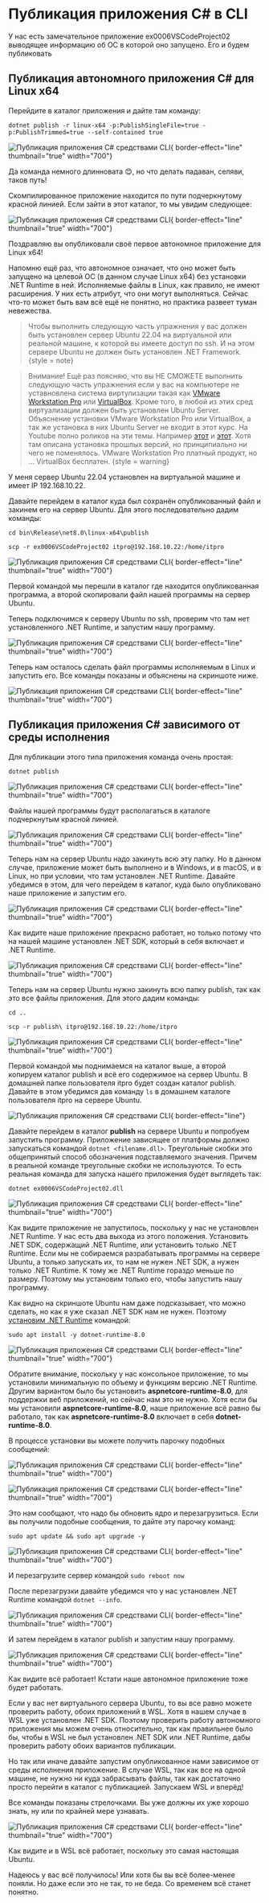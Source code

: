 # Публикация приложения C# в CLI
У нас есть замечательное приложение ex0006VSCodeProject02 выводящее информацию об ОС в которой оно запущено.
Его и будем публиковать

## Публикация автономного приложения C# для Linux x64
Перейдите в каталог приложения и дайте там команду:

`dotnet publish -r linux-x64 -p:PublishSingleFile=true -p:PublishTrimmed=true --self-contained true`

![Публикация приложения C# средствами CLI](PublishCSharpProjectByCLI01.png){ border-effect="line"  thumbnail="true" width="700"}

Да команда немного длинновата 😊, но что делать падаван, селяви, таков путь!

Скомпилированное приложение находится по пути подчеркнутому красной линией. Если зайти в этот каталог, то мы увидим
следующее:

![Публикация приложения C# средствами CLI](PublishCSharpProjectByCLI02.png){ border-effect="line"  thumbnail="true" width="700"}

Поздравляю вы опубликовали своё первое автономное приложение для Linux x64!

Напомню ещё раз, что автономное означает, что оно может быть запущено на целевой ОС (в данном случае Linux x64)
без установки .NET Runtime в ней. Исполняемые файлы в Linux, как правило, не имеют расширения. У них есть атрибут,
что они могут выполняться. Сейчас что-то может быть вам всё ещё не понятно, но практика развеет туман невежества.

>Чтобы выполнить следующую часть упражнения у вас должен быть установлен сервер Ubuntu 22.04 на виртуальной или реальной
> машине, к которой вы имеете доступ по ssh. И на этом сервере Ubuntu не должен быть установлен .NET Framework.
{style = note}

>Внимание! Ещё раз поясняю, что вы НЕ СМОЖЕТЕ выполнить следующую часть упражнения если у вас на компьютере не уставновлена
> система виртулизации такая как [VMware Workstation Pro](https://www.vmware.com/content/vmware/vmware-published-sites/us/products/workstation-pro/workstation-pro-evaluation.html.html) 
> или [VirtualBox](https://www.virtualbox.org/wiki/Downloads). Кроме того, в любой из этих сред виртуализации должен быть
> установлен Ubuntu Server. Объяснение установки VMware Workstation Pro или VirtualBox, а так же установка в них
> Ubuntu Server не входит в этот курс. На Youtube полно роликов на эти темы. Например [этот](https://youtu.be/4FBDLQVb8HA?list=PLUSohJYRsRBgsxWXsK-B4bo_4tXjAV7OS) 
> и [этот](https://youtu.be/cD5Hd7yOKOc?list=PLUSohJYRsRBimkrp_pfDbVY80DQz3csYD). Хотя там описана установка прошлых версий,
> но принципиально ни чего не поменялось. VMware Workstation Pro платный продукт, но ... VirtualBox бесплатен.
{style = warning}

У меня сервер Ubuntu 22.04 установлен на виртуальной машине и имеет IP 192.168.10.22.

Давайте перейдем в каталог куда был сохранён опубликованный файл и закинем его на сервер Ubuntu. Для этого последовательно
дадим команды:

`cd bin\Release\net8.0\linux-x64\publish`

`scp -r ex0006VSCodeProject02 itpro@192.168.10.22:/home/itpro`

![Публикация приложения C# средствами CLI](PublishCSharpProjectByCLI03.png){ border-effect="line"  thumbnail="true" width="700"}

Первой командой мы перешли в каталог где находится опубликованная программа, а второй скопировали файл нашей программы на
сервер Ubuntu.

Теперь подключимся к серверу Ubuntu по ssh, проверим что там нет установленного .NET Runtime, и запустим нашу программу.

![Публикация приложения C# средствами CLI](PublishCSharpProjectByCLI04.png){ border-effect="line"  thumbnail="true" width="700"}

Теперь нам осталось сделать файл программы исполняемым в Linux и запустить его. Все команды показаны и объяснены на скриншоте
ниже.

![Публикация приложения C# средствами CLI](PublishCSharpProjectByCLI05.png){ border-effect="line"  thumbnail="true" width="700"}

## Публикация приложения C# зависимого от среды исполнения
Для публикации этого типа приложения команда очень простая:

`dotnet publish`

![Публикация приложения C# средствами CLI](PublishCSharpProjectByCLI06.png){ border-effect="line"  thumbnail="true" width="700"}

Файлы нашей программы будут располагаться в каталоге подчеркнутым красной линией.

![Публикация приложения C# средствами CLI](PublishCSharpProjectByCLI07.png){ border-effect="line"  thumbnail="true" width="700"}

Теперь нам на сервер Ubuntu надо закинуть всю эту папку. Но в данном случае, приложение может быть выполнено и в Windows,
и в macOS, и в Linux, но при условии, что там установлен .NET Runtime. Давайте убедимся в этом, для чего перейдем в каталог,
куда было опубликовано наше приложение и запустим его.

![Публикация приложения C# средствами CLI](PublishCSharpProjectByCLI08.png){ border-effect="line"  thumbnail="true" width="700"}

Как видите наше приложение прекрасно работает, но только потому что на нашей машине установлен .NET SDK, который в себя
включает и .NET Runtime.

![Публикация приложения C# средствами CLI](PublishCSharpProjectByCLI09.png){ border-effect="line"  thumbnail="true" width="700"}

Теперь нам на сервер Ubuntu нужно закинуть всю папку publish, так как это все файлы приложения. Для этого дадим команды:

`cd ..`

`scp -r publish\ itpro@192.168.10.22:/home/itpro`

![Публикация приложения C# средствами CLI](PublishCSharpProjectByCLI10.png){ border-effect="line"  thumbnail="true" width="700"}

Первой командой мы поднимаемся на каталог выше, а второй копируем каталог publish и всё его содержимое на сервер Ubuntu.
В домашней папке пользователя itpro будет создан каталог publish. Давайте в этом убедимся дав команду `ls` в домашнем
каталоге пользователя itpro на сервере Ubuntu.

![Публикация приложения C# средствами CLI](PublishCSharpProjectByCLI11.png){ border-effect="line"}

Давайте перейдем в каталог **publish** на сервере Ubuntu и попробуем запустить программу. Приложение зависящее от платформы
должно запускаться командой `dotnet <filename.dll>`. Треугольные скобки это общепринятый способ обозначения подставляемого 
значения. Причем в реальной команде треугольные скобки не используются. То есть реальная команда для запуска нашего приложения
будет выглядеть так:

`dotnet ex0006VSCodeProject02.dll`

![Публикация приложения C# средствами CLI](PublishCSharpProjectByCLI12.png){ border-effect="line"  thumbnail="true" width="700"}

Как видите приложение не запустилось, поскольку у нас не установлен .NET Runtime. У нас есть два выхода из этого положения.
Установить .NET SDK, содержащий .NET Runtime, или установить только .NET Runtime. Если мы не собираемся разрабатывать 
программы на сервере Ubuntu, а только запускать их, то нам не нужен .NET SDK, а нужен только .NET Runtime. К тому же
.NET Runtime гораздо меньше по размеру. Поэтому мы установим только его, чтобы запустить нашу программу.

Как видно на скриншоте Ubuntu нам даже подсказывает, что можно сделать, но как я уже сказал .NET SDK нам не нужен. Поэтому
[установим .NET Runtime](https://learn.microsoft.com/ru-ru/dotnet/core/install/linux-ubuntu-2204#install-the-runtime) командой:

`sudo apt install -y dotnet-runtime-8.0`

![Публикация приложения C# средствами CLI](PublishCSharpProjectByCLI13.png){ border-effect="line"  thumbnail="true" width="700"}

Обратите внимание, поскольку у нас консольное приложение, то мы установили минимальную по объему и функциям версию .NET Runtime.
Другим вариантом было бы установить **aspnetcore-runtime-8.0**, для поддержки веб приложений, но сейчас нам это не нужно.
Хотя если бы мы установили **aspnetcore-runtime-8.0**, наше приложение всё равно бы работало, так как **aspnetcore-runtime-8.0**
включает в себя **dotnet-runtime-8.0**.

В процессе установки вы можете получить парочку подобных сообщений:

![Публикация приложения C# средствами CLI](PublishCSharpProjectByCLI14.png){ border-effect="line"  thumbnail="true" width="700"}

![Публикация приложения C# средствами CLI](PublishCSharpProjectByCLI15.png){ border-effect="line"  thumbnail="true" width="700"}

Это нам сообщают, что надо бы обновить ядро и перезагрузиться. Если вы получили подобные сообщения, то дайте эту парочку 
команд:

`sudo apt update && sudo apt upgrade -y`

![Публикация приложения C# средствами CLI](PublishCSharpProjectByCLI16.png){ border-effect="line"  thumbnail="true" width="700"}

И перезагрузите сервер командой `sudo reboot now`

После перезагрузки давайте убедимся что у нас установлен .NET Runtime командой `dotnet --info`.

![Публикация приложения C# средствами CLI](PublishCSharpProjectByCLI17.png){ border-effect="line"  thumbnail="true" width="700"}

И затем перейдем в каталог publish и запустим нашу программу.

![Публикация приложения C# средствами CLI](PublishCSharpProjectByCLI18.png){ border-effect="line"  thumbnail="true" width="700"}

Как видите всё работает! Кстати наше автономное приложение тоже будет работать.

Если у вас нет виртуального сервера Ubuntu, то вы все равно можете проверить работу, обоих приложений в WSL. Хотя в нашем
случае в WSL уже установлен .NET SDK. Поэтому проверить работу автономного приложения мы можем очень относительно, так
как правильнее было бы, чтобы в WSL не был установлен .NET SDK или .NET Runtime, дабы проверить работу обоих вариантов 
публикации.

Но так или иначе давайте запустим опубликованное нами зависимое от среды исполнения приложение. В случае WSL, так как 
все на одной машине, не нужно ни куда забрасывать файлы, так как достаточно просто перейти в каталог с публикацией.
Запускаем WSL и вперёд!

Все команды показаны стрелочками. Вы уже должны их уже хорошо знать, ну или по крайней мере узнавать.

![Публикация приложения C# средствами CLI](PublishCSharpProjectByCLI19.png){ border-effect="line"  thumbnail="true" width="700"}

Как видите и в WSL всё работает, поскольку это самая настоящая Ubuntu.

Надеюсь у вас всё получилось! Или хотя бы вы всё более-менее поняли. Но даже если это не так, то не беда. Со временем
всё станет понятно.